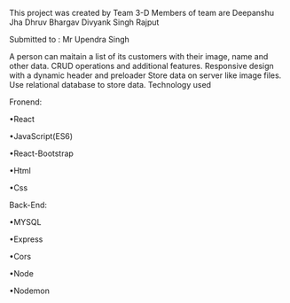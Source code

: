 This project was created by Team 3-D
Members of team are Deepanshu Jha
                    Dhruv Bhargav
                    Divyank Singh Rajput
                    
Submitted to : Mr Upendra Singh
                    
A person can maitain a list of its customers with their image, name and other data.
CRUD operations and additional features.
Responsive design with a dynamic header and preloader
Store data on server like image files.
Use relational database to store data.
Technology used

Fronend:

•React

•JavaScript(ES6)

•React-Bootstrap

•Html

•Css



Back-End:

•MYSQL

•Express

•Cors

•Node

•Nodemon

